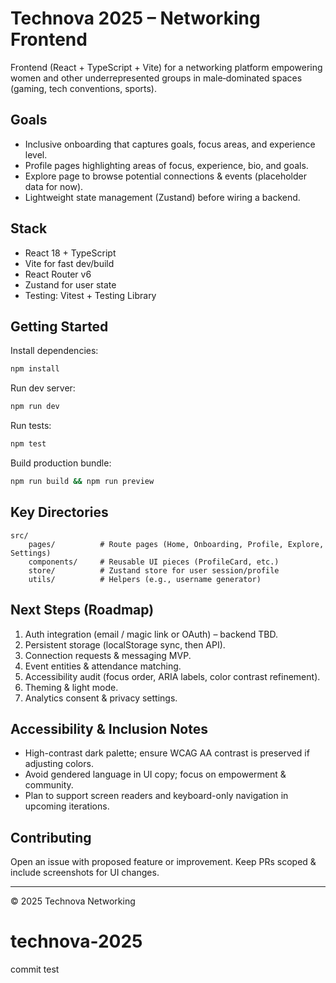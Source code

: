 # Technova 2025 – Networking Frontend

Frontend (React + TypeScript + Vite) for a networking platform empowering women and other underrepresented groups in male‑dominated spaces (gaming, tech conventions, sports).

## Goals
* Inclusive onboarding that captures goals, focus areas, and experience level.
* Profile pages highlighting areas of focus, experience, bio, and goals.
* Explore page to browse potential connections & events (placeholder data for now).
* Lightweight state management (Zustand) before wiring a backend.

## Stack
* React 18 + TypeScript
* Vite for fast dev/build
* React Router v6
* Zustand for user state
* Testing: Vitest + Testing Library

## Getting Started
Install dependencies:
```bash
npm install
```
Run dev server:
```bash
npm run dev
```
Run tests:
```bash
npm test
```
Build production bundle:
```bash
npm run build && npm run preview
```

## Key Directories
```
src/
	pages/          # Route pages (Home, Onboarding, Profile, Explore, Settings)
	components/     # Reusable UI pieces (ProfileCard, etc.)
	store/          # Zustand store for user session/profile
	utils/          # Helpers (e.g., username generator)
```

## Next Steps (Roadmap)
1. Auth integration (email / magic link or OAuth) – backend TBD.
2. Persistent storage (localStorage sync, then API).
3. Connection requests & messaging MVP.
4. Event entities & attendance matching.
5. Accessibility audit (focus order, ARIA labels, color contrast refinement).
6. Theming & light mode.
7. Analytics consent & privacy settings.

## Accessibility & Inclusion Notes
* High-contrast dark palette; ensure WCAG AA contrast is preserved if adjusting colors.
* Avoid gendered language in UI copy; focus on empowerment & community.
* Plan to support screen readers and keyboard-only navigation in upcoming iterations.

## Contributing
Open an issue with proposed feature or improvement. Keep PRs scoped & include screenshots for UI changes.

---
© 2025 Technova Networking
# technova-2025

commit test